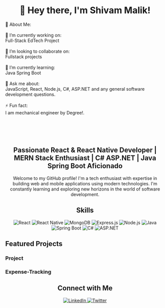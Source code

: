 <h1 align="center">👋 Hey there, I'm Shivam Malik!</h1>
💫 About Me:
<br>
<br> 
🔭 I’m currently working on:  <br>Full-Stack EdTech Project<br><br>👯 I’m looking to collaborate on:  <br>Fullstack projects<br><br>🌱 I’m currently learning:  <br>Java Spring Boot<br><br>💬 Ask me about:  <br>JavaScript, React, Node.js, C#, ASP.NET and any general software development questions.<br><br>⚡ Fun fact:  <br>I am mechanical engineer by Degree!.

<br>
<br>
<br>
<br>
<br>

<!-- Bio -->
<h2 align="center">Passionate React & React Native Developer | MERN Stack Enthusiast | C# ASP.NET | Java Spring Boot Aficionado</h2>

<!-- Introduction -->
<p align="center">Welcome to my GitHub profile! I'm a tech enthusiast with expertise in building web and mobile applications using modern technologies. I'm constantly learning and exploring new horizons in the world of software development.</p>

<!-- Skills -->
<h2 align="center">Skills</h2>
<p align="center">
  <img src="https://img.shields.io/badge/React-61DAFB?style=for-the-badge&logo=react&logoColor=white" alt="React">
  <img src="https://img.shields.io/badge/React_Native-61DAFB?style=for-the-badge&logo=react&logoColor=white" alt="React Native">
  <img src="https://img.shields.io/badge/MongoDB-47A248?style=for-the-badge&logo=mongodb&logoColor=white" alt="MongoDB">
  <img src="https://img.shields.io/badge/Express.js-000000?style=for-the-badge&logo=express&logoColor=white" alt="Express.js">
  <img src="https://img.shields.io/badge/Node.js-339933?style=for-the-badge&logo=node.js&logoColor=white" alt="Node.js">
  <img src="https://img.shields.io/badge/Java-007396?style=for-the-badge&logo=java&logoColor=white" alt="Java">
  <img src="https://img.shields.io/badge/Spring_Boot-6DB33F?style=for-the-badge&logo=spring&logoColor=white" alt="Spring Boot">
  <img src="https://img.shields.io/badge/C%23-239120?style=for-the-badge&logo=c-sharp&logoColor=white" alt="C#">
  <img src="https://img.shields.io/badge/ASP.NET-5C2D91?style=for-the-badge&logo=.net&logoColor=white" alt="ASP.NET">
</p>
</p>

<!-- Projects -->
<h2>Featured Projects</h2>

<!-- Project -->
<h3>Project </h3>
<h3>Expense-Tracking</h3>
<p>
  <a href="https://github.com/shivammalik4u/Expense-Tracking">
<!--     <img src="Project 1 Image URL" alt="Project 1" width="300" height="200"> -->
  </a>
</p>


<!-- Connect with Me -->
<h2 align="center">Connect with Me</h2>
<p align="center">
  <a href="linkedin.com/in/shivammalik4u">
    <img src="https://img.shields.io/badge/LinkedIn-0077B5?style=for-the-badge&logo=linkedin&logoColor=white" alt="LinkedIn">
  </a>
  <a href="https://twitter.com/shivammalik4u">
    <img src="https://img.shields.io/badge/Twitter-1DA1F2?style=for-the-badge&logo=twitter&logoColor=white" alt="Twitter">
  </a>
<!--   <a href="Portfolio or Website URL">
    <img src="https://img.shields.io/badge/Portfolio-000000?style=for-the-badge&logo=dev.to&logoColor=white" alt="Portfolio">
  </a> -->
</p>

